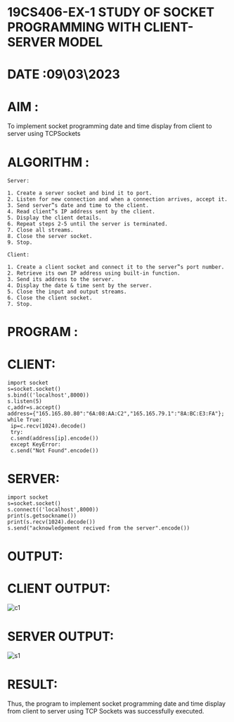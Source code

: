 # 19CS406-EX-1 STUDY OF SOCKET PROGRAMMING WITH CLIENT-SERVER MODEL

# DATE :09\03\2023

# AIM : 
To implement socket programming date and time display from client to
server using TCPSockets

# ALGORITHM :
```
Server:

1. Create a server socket and bind it to port.
2. Listen for new connection and when a connection arrives, accept it.
3. Send server‟s date and time to the client.
4. Read client‟s IP address sent by the client.
5. Display the client details.
6. Repeat steps 2-5 until the server is terminated.
7. Close all streams.
8. Close the server socket.
9. Stop.

Client:

1. Create a client socket and connect it to the server‟s port number.
2. Retrieve its own IP address using built-in function.
3. Send its address to the server.
4. Display the date & time sent by the server.
5. Close the input and output streams.
6. Close the client socket.
7. Stop.

```

# PROGRAM :

# CLIENT:
```
import socket
s=socket.socket()
s.bind(('localhost',8000))
s.listen(5)
c,addr=s.accept()
address={"165.165.80.80":"6A:08:AA:C2","165.165.79.1":"8A:BC:E3:FA"};
while True:
 ip=c.recv(1024).decode()
 try:
 c.send(address[ip].encode())
 except KeyError:
 c.send("Not Found".encode()) 
```
# SERVER:
```
import socket
s=socket.socket()
s.connect(('localhost',8000))
print(s.getsockname())
print(s.recv(1024).decode())
s.send("acknowledgement recived from the server".encode())
```

# OUTPUT:
# CLIENT OUTPUT:

![c1](https://github.com/jeevansurya30/19CS406-EX-1/assets/129417865/fd5f3464-21b6-4424-bca9-b832f7dfe7a2)



# SERVER OUTPUT:


![s1](https://github.com/jeevansurya30/19CS406-EX-1/assets/129417865/fe4bda98-757c-42f1-b795-5acffae939e9)




# RESULT: 
Thus, the program to implement socket programming date and time display from client to
server using TCP Sockets was successfully executed.
